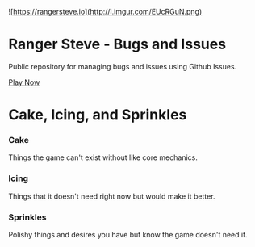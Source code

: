 ![https://rangersteve.io](http://i.imgur.com/EUcRGuN.png)

# Ranger Steve - Bugs and Issues

Public repository for managing bugs and issues using Github Issues.

[Play Now](https://rangersteve.io)

# Cake, Icing, and Sprinkles

### Cake

Things the game can't exist without like core mechanics.

### Icing

Things that it doesn't need right now but would make it better.

### Sprinkles

Polishy things and desires you have but know the game doesn't need it.
